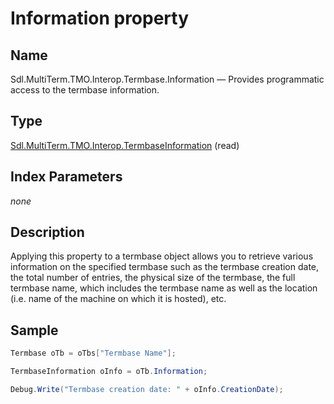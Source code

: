 
# Information property

## Name

Sdl.MultiTerm.TMO.Interop.Termbase.Information —          Provides programmatic access to the termbase information.

## Type
[Sdl.MultiTerm.TMO.Interop.TermbaseInformation](Sdl.MultiTerm.TMO.Interop.TermbaseInformation.md)
(read)

## Index Parameters
*none*

## Description

Applying this property to a termbase object allows you to retrieve various information on the specified termbase such as the termbase creation date, the total number of entries, the physical size of the termbase, the full termbase name, which includes the termbase name as well as the location (i.e. name of the machine on which it is hosted), etc.

## Sample


```cs
Termbase oTb = oTbs["Termbase Name"];

TermbaseInformation oInfo = oTb.Information;

Debug.Write("Termbase creation date: " + oInfo.CreationDate);
```
